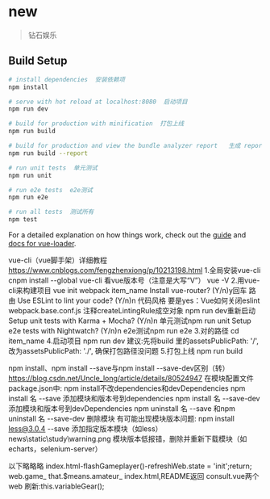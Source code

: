 # new

> 钻石娱乐

## Build Setup

``` bash
# install dependencies  安装依赖项
npm install

# serve with hot reload at localhost:8080  启动项目
npm run dev

# build for production with minification  打包上线
npm run build

# build for production and view the bundle analyzer report   生成 report.html 以帮助分析包内容
npm run build --report

# run unit tests  单元测试
npm run unit

# run e2e tests  e2e测试
npm run e2e

# run all tests  测试所有
npm test
```

For a detailed explanation on how things work, check out the [guide](http://vuejs-templates.github.io/webpack/) and [docs for vue-loader](http://vuejs.github.io/vue-loader).


vue-cli（vue脚手架）详细教程     https://www.cnblogs.com/fengzhenxiong/p/10213198.html
1.全局安装vue-cli
cnpm install --global vue-cli
    看vue版本号（注意是大写“V”）
    vue -V
2.用vue-cli来构建项目
vue init webpack item_name
    Install vue-router? (Y/n)y回车   路由
    Use ESLint to lint your code? (Y/n)n    代码风格   要是yes：Vue如何关闭eslint  webpack.base.conf.js  注释createLintingRule成空对象   npm run dev重新启动
    Setup unit tests with Karma + Mocha? (Y/n)n     单元测试npm run unit
    Setup e2e tests with Nightwatch? (Y/n)n    e2e测试npm run e2e
3.对的路径
cd item_name
4.启动项目
npm run dev
    建议:先将build 里的assetsPublicPath: '/',改为assetsPublicPath: './',    确保打包路径没问题
5.打包上线
npm run build




npm install、npm install --save与npm install --save-dev区别（转）    https://blog.csdn.net/Uncle_long/article/details/80524947
在模块配置文件package.json中:
npm install不改dependencies和devDependencies
npm install 名 --save 添加模块和版本号到dependencies
npm install 名 --save-dev 添加模块和版本号到devDependencies
npm uninstall 名 --save 和npm uninstall 名 --save-dev 删除模块
有可能出现模块版本问题:
npm install less@3.0.4 --save   添加指定版本模块（如less）
news\static\study\warning.png   模块版本低报错，删除并重新下载模块（如echarts，selenium-server）






以下略略略
index.html-flashGameplayer()-refreshWeb.state = 'init';return;
web.game_
that.$means.amateur_
index.html,README返回
consult.vue两个web
刷新:this.variableGear();